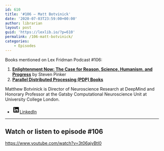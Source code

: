 ```yaml
---
id: 610
title: '#106 – Matt Botvinick'
date: '2020-07-03T23:59:00+00:00'
author: librarian
layout: post
guid: 'https://lexlib.io/?p=610'
permalink: /106-matt-botvinick/
categories:
    - Episodes
---
```


Books mentioned on Lex Fridman Podcast #106:

1. <b><a href="https://amzn.to/3gHHzle" target="_blank" rel="sponsored noopener noreferrer">Enlightenment Now: The Case for Reason, Science, Humanism, and Progress</a></b> by Steven Pinker
2. <b><a href="https://amzn.to/3XwwsvR" target="_blank" rel="sponsored noopener noreferrer">Parallel Distributed Processing (PDP) Books</a></b>

<!--more-->

Matthew Botvinick is Director of Neuroscience Research at DeepMind and Honorary Professor at the Gatsby Computational Neuroscience Unit at University College London.

- [<svg aria-hidden="true" focusable="false" height="24" version="1.1" viewbox="0 0 24 24" width="24" xmlns="http://www.w3.org/2000/svg"><path d="M19.7,3H4.3C3.582,3,3,3.582,3,4.3v15.4C3,20.418,3.582,21,4.3,21h15.4c0.718,0,1.3-0.582,1.3-1.3V4.3 C21,3.582,20.418,3,19.7,3z M8.339,18.338H5.667v-8.59h2.672V18.338z M7.004,8.574c-0.857,0-1.549-0.694-1.549-1.548 c0-0.855,0.691-1.548,1.549-1.548c0.854,0,1.547,0.694,1.547,1.548C8.551,7.881,7.858,8.574,7.004,8.574z M18.339,18.338h-2.669 v-4.177c0-0.996-0.017-2.278-1.387-2.278c-1.389,0-1.601,1.086-1.601,2.206v4.249h-2.667v-8.59h2.559v1.174h0.037 c0.356-0.675,1.227-1.387,2.526-1.387c2.703,0,3.203,1.779,3.203,4.092V18.338z"></path></svg><span class="wp-block-social-link-label screen-reader-text">LinkedIn</span>](https://www.linkedin.com/in/matthew-botvinick-a132a13a/)

- - - - - -

## Watch or listen to episode #106

<https://www.youtube.com/watch?v=3t06ajvBtl0>